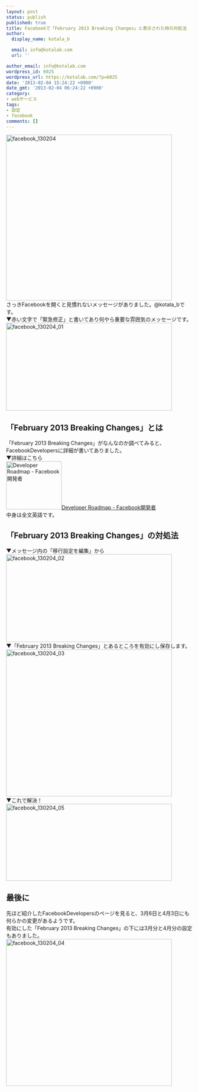 ```yaml
---
layout: post
status: publish
published: true
title: Facebookで「February 2013 Breaking Changes」と表示された時の対処法
author:
  display_name: kotala_b

  email: info@kotalab.com
  url: ''

author_email: info@kotalab.com
wordpress_id: 6025
wordpress_url: https://kotalab.com/?p=6025
date: '2013-02-04 15:24:22 +0900'
date_gmt: '2013-02-04 06:24:22 +0900'
category:
- webサービス
tags:
- 設定
- facebook
comments: []
---
```

<p><img src="https://kotalab.com/wp-content/uploads/facebook_130204-448x448.png" alt="facebook_130204" width="448" height="448" class="alignnone size-large wp-image-6032" /><br />
さっきFacebookを開くと見慣れないメッセージがありました。@kotala_bです。<br />
▼赤い文字で「緊急修正」と書いてあり何やら重要な雰囲気のメッセージです。<br />
<img src="https://kotalab.com/wp-content/uploads/facebook_130204_01-448x237.jpg" alt="facebook_130204_01" width="448" height="237" class="alignnone size-large wp-image-6028" /><br />
<!--more--></p>
<h2>「February 2013 Breaking Changes」とは</h2>
<p>「February 2013 Breaking Changes」がなんなのか調べてみると、FacebookDevelopersに詳細が書いてありました。<br />
▼詳細はこちら<br />
<a href="http://developers.facebook.com/roadmap/" target="_blank"><img  class="alignleft" src="http://capture.heartrails.com/150x130?http://developers.facebook.com/roadmap/" alt="Developer Roadmap - Facebook開発者" width="150" height="130" /></a><a href="http://developers.facebook.com/roadmap/" target="_blank">Developer Roadmap - Facebook開発者</a><a href="http://b.hatena.ne.jp/entry/http://developers.facebook.com/roadmap/" target="_blank"><img border="0" src="http://b.hatena.ne.jp/entry/image/http://developers.facebook.com/roadmap/" alt="" /></a><br style="clear:both;" />中身は全文英語です。</p>
<h2>「February 2013 Breaking Changes」の対処法</h2>
<p>▼メッセージ内の「移行設定を編集」から<br />
<img src="https://kotalab.com/wp-content/uploads/facebook_130204_02-448x237.jpg" alt="facebook_130204_02" width="448" height="237" class="alignnone size-large wp-image-6029" /><br />
▼「February 2013 Breaking Changes」とあるところを有効にし保存します。<br />
<img src="https://kotalab.com/wp-content/uploads/facebook_130204_03-448x397.jpg" alt="facebook_130204_03" width="448" height="397" class="alignnone size-large wp-image-6027" /><br />
▼これで解決！<br />
<img src="https://kotalab.com/wp-content/uploads/facebook_130204_05-448x208.jpg" alt="facebook_130204_05" width="448" height="208" class="alignnone size-large wp-image-6030" /></p>
<h2>最後に</h2>
<p>先ほど紹介したFacebookDevelopersのページを見ると、3月6日と4月3日にも何らかの変更があるようです。<br />
有効にした「February 2013 Breaking Changes」の下には3月分と4月分の設定もありました。<br />
<img src="https://kotalab.com/wp-content/uploads/facebook_130204_04-448x397.jpg" alt="facebook_130204_04" width="448" height="397" class="alignnone size-large wp-image-6026" /></p>
